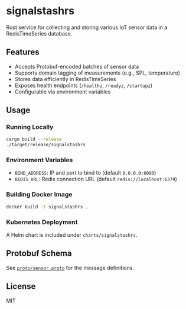 # signalstashrs

Rust service for collecting and storing various IoT sensor data in a RedisTimeSeries database.

## Features

* Accepts Protobuf-encoded batches of sensor data
* Supports domain tagging of measurements (e.g., SPL, temperature)
* Stores data efficiently in RedisTimeSeries
* Exposes health endpoints (`/healthz`, `/readyz`, `/startupz`)
* Configurable via environment variables

## Usage

### Running Locally

```bash
cargo build --release
./target/release/signalstashrs
```

### Environment Variables

* `BIND_ADDRESS`: IP and port to bind to (default `0.0.0.0:8080`)
* `REDIS_URL`: Redis connection URL (default `redis://localhost:6379`)

### Building Docker Image

```bash
docker build -t signalstashrs .
```

### Kubernetes Deployment

A Helm chart is included under `charts/signalstashrs`.

## Protobuf Schema

See [`proto/sensor.proto`](proto/sensor.proto) for the message definitions.

## License

MIT
